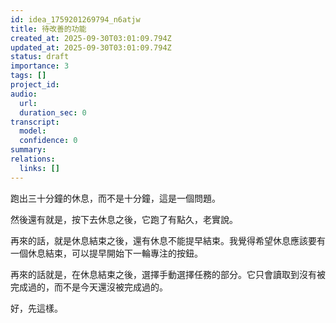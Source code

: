 ```yaml
---
id: idea_1759201269794_n6atjw
title: 待改善的功能
created_at: 2025-09-30T03:01:09.794Z
updated_at: 2025-09-30T03:01:09.794Z
status: draft
importance: 3
tags: []
project_id: 
audio:
  url: 
  duration_sec: 0
transcript:
  model: 
  confidence: 0
summary: 
relations:
  links: []
---
```


跑出三十分鐘的休息，而不是十分鐘，這是一個問題。

然後還有就是，按下去休息之後，它跑了有點久，老實說。

再來的話，就是休息結束之後，還有休息不能提早結束。我覺得希望休息應該要有一個休息結束，可以提早開始下一輪專注的按鈕。

再來的話就是，在休息結束之後，選擇手動選擇任務的部分。它只會讀取到沒有被完成過的，而不是今天還沒被完成過的。

好，先這樣。